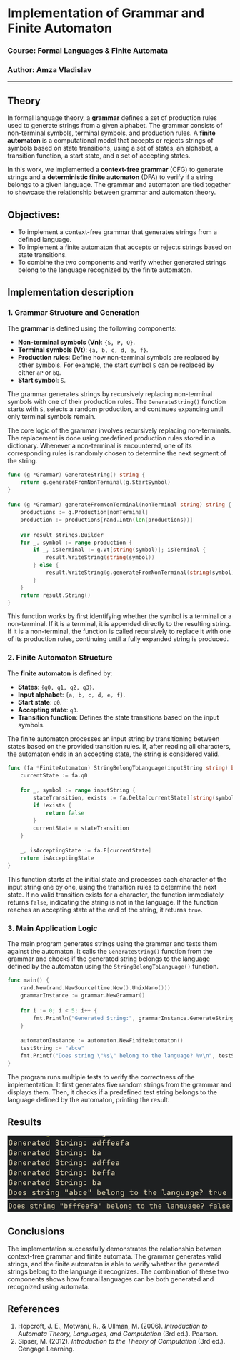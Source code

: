 # Implementation of Grammar and Finite Automaton

### Course: Formal Languages & Finite Automata

### Author: Amza Vladislav

---

## Theory

In formal language theory, a **grammar** defines a set of production rules used to generate strings from a given alphabet. The grammar consists of non-terminal symbols, terminal symbols, and production rules. A **finite automaton** is a computational model that accepts or rejects strings of symbols based on state transitions, using a set of states, an alphabet, a transition function, a start state, and a set of accepting states.

In this work, we implemented a **context-free grammar** (CFG) to generate strings and a **deterministic finite automaton** (DFA) to verify if a string belongs to a given language. The grammar and automaton are tied together to showcase the relationship between grammar and automaton theory.

## Objectives:

- To implement a context-free grammar that generates strings from a defined language.
- To implement a finite automaton that accepts or rejects strings based on state transitions.
- To combine the two components and verify whether generated strings belong to the language recognized by the finite automaton.

## Implementation description

### 1. Grammar Structure and Generation

The **grammar** is defined using the following components:

- **Non-terminal symbols (Vn)**: `{S, P, Q}`.
- **Terminal symbols (Vt)**: `{a, b, c, d, e, f}`.
- **Production rules**: Define how non-terminal symbols are replaced by other symbols. For example, the start symbol `S` can be replaced by either `aP` or `bQ`.
- **Start symbol**: `S`.

The grammar generates strings by recursively replacing non-terminal symbols with one of their production rules. The `GenerateString()` function starts with `S`, selects a random production, and continues expanding until only terminal symbols remain.

The core logic of the grammar involves recursively replacing non-terminals. The replacement is done using predefined production rules stored in a dictionary. Whenever a non-terminal is encountered, one of its corresponding rules is randomly chosen to determine the next segment of the string.

```go
func (g *Grammar) GenerateString() string {
    return g.generateFromNonTerminal(g.StartSymbol)
}

func (g *Grammar) generateFromNonTerminal(nonTerminal string) string {
    productions := g.Production[nonTerminal]
    production := productions[rand.Intn(len(productions))]
    
    var result strings.Builder
    for _, symbol := range production {
        if _, isTerminal := g.Vt[string(symbol)]; isTerminal {
            result.WriteString(string(symbol))
        } else {
            result.WriteString(g.generateFromNonTerminal(string(symbol)))
        }
    }
    return result.String()
}
```

This function works by first identifying whether the symbol is a terminal or a non-terminal. If it is a terminal, it is appended directly to the resulting string. If it is a non-terminal, the function is called recursively to replace it with one of its production rules, continuing until a fully expanded string is produced.

### 2. Finite Automaton Structure

The **finite automaton** is defined by:

- **States**: `{q0, q1, q2, q3}`.
- **Input alphabet**: `{a, b, c, d, e, f}`.
- **Start state**: `q0`.
- **Accepting state**: `q3`.
- **Transition function**: Defines the state transitions based on the input symbols.

The finite automaton processes an input string by transitioning between states based on the provided transition rules. If, after reading all characters, the automaton ends in an accepting state, the string is considered valid.

```go
func (fa *FiniteAutomaton) StringBelongToLanguage(inputString string) bool {
    currentState := fa.q0
    
    for _, symbol := range inputString {
        stateTransition, exists := fa.Delta[currentState][string(symbol)]
        if !exists {
            return false
        }
        currentState = stateTransition
    }
    
    _, isAcceptingState := fa.F[currentState]
    return isAcceptingState
}
```

This function starts at the initial state and processes each character of the input string one by one, using the transition rules to determine the next state. If no valid transition exists for a character, the function immediately returns `false`, indicating the string is not in the language. If the function reaches an accepting state at the end of the string, it returns `true`.

### 3. Main Application Logic

The main program generates strings using the grammar and tests them against the automaton. It calls the `GenerateString()` function from the grammar and checks if the generated string belongs to the language defined by the automaton using the `StringBelongToLanguage()` function.

```go
func main() {
    rand.New(rand.NewSource(time.Now().UnixNano()))
    grammarInstance := grammar.NewGrammar()

    for i := 0; i < 5; i++ {
        fmt.Println("Generated String:", grammarInstance.GenerateString())
    }

    automatonInstance := automaton.NewFiniteAutomaton()
    testString := "abce"
    fmt.Printf("Does string \"%s\" belong to the language? %v\n", testString, automatonInstance.StringBelongToLanguage(testString))
}
```

The program runs multiple tests to verify the correctness of the implementation. It first generates five random strings from the grammar and displays them. Then, it checks if a predefined test string belongs to the language defined by the automaton, printing the result.

## Results
![image1](../images/lab1_ex1.png)
![image2](../images/lab1_ex2.png)

## Conclusions

The implementation successfully demonstrates the relationship between context-free grammar and finite automata. The grammar generates valid strings, and the finite automaton is able to verify whether the generated strings belong to the language it recognizes. The combination of these two components shows how formal languages can be both generated and recognized using automata.

## References

1. Hopcroft, J. E., Motwani, R., & Ullman, M. (2006). *Introduction to Automata Theory, Languages, and Computation* (3rd ed.). Pearson.
2. Sipser, M. (2012). *Introduction to the Theory of Computation* (3rd ed.). Cengage Learning.

